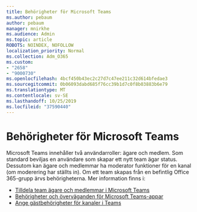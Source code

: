 ```yaml
---
title: Behörigheter för Microsoft Teams
ms.author: pebaum
author: pebaum
manager: mnirkhe
ms.audience: Admin
ms.topic: article
ROBOTS: NOINDEX, NOFOLLOW
localization_priority: Normal
ms.collection: Adm_O365
ms.custom:
- "2658"
- "9000730"
ms.openlocfilehash: 4bcf450b43ec2c27d7c47ee211c32d614bfedae3
ms.sourcegitcommit: 0b06093dabd685f76cc39b1d7c0f8b03883b6e79
ms.translationtype: MT
ms.contentlocale: sv-SE
ms.lasthandoff: 10/25/2019
ms.locfileid: "37590440"
---
```

# <a name="microsoft-teams-permissions"></a>Behörigheter för Microsoft Teams

Microsoft Teams innehåller två användarroller: ägare och medlem. Som standard beviljas en användare som skapar ett nytt team ägar status. Dessutom kan ägare och medlemmar ha moderator funktioner för en kanal (om moderering har ställts in). Om ett team skapas från en befintlig Office 365-grupp ärvs behörigheterna. Mer information finns i:

- [Tilldela team ägare och medlemmar i Microsoft Teams](https://docs.microsoft.com/microsoftteams/assign-roles-permissions)
- [Behörigheter och överväganden för Microsoft Teams-appar](https://docs.microsoft.com/microsoftteams/app-permissions)
- [Ange gästbehörigheter för kanaler i Teams](https://support.office.com/article/4756c468-2746-4bfd-a582-736d55fcc169)
